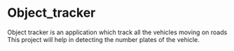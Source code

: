 # Object_tracker
Object tracker is an application which track all the vehicles moving on roads
This project will help in detecting the number plates of the vehicle.
